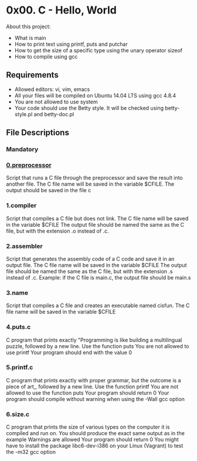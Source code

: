 # 0x00. C - Hello, World

About this project:

- What is main
- How to print text using printf, puts and putchar
- How to get the size of a specific type using the unary operator sizeof
- How to compile using gcc

## Requirements
- Allowed editors: vi, vim, emacs
- All your files will be compiled on Ubuntu 14.04 LTS using gcc 4.8.4
- You are not allowed to use system
- Your code should use the Betty style. It will be checked using betty-style.pl and betty-doc.pl

## File Descriptions

### Mandatory

### [0.preprocessor](https://github.com/Valentinaga1/holbertonschool-low_level_programming/blob/master/0x00-hello_world/0-preprocessor "0.preprocessor")
Script that runs a C file through the preprocessor and save the result into another file.
The C file name will be saved in the variable $CFILE.
The output should be saved in the file c

### 1.compiler 
Script that compiles a C file but does not link.
The C file name will be saved in the variable $CFILE
The output file should be named the same as the C file, but with the extension .o instead of .c.

### 2.assembler 
Script that generates the assembly code of a C code and save it in an output file.
The C file name will be saved in the variable $CFILE
The output file should be named the same as the C file, but with the extension .s instead of .c.
Example: if the C file is main.c, the output file should be main.s

### 3.name 
Script that compiles a C file and creates an executable named cisfun.
The C file name will be saved in the variable $CFILE

### 4.puts.c 
C program that prints exactly "Programming is like building a multilingual puzzle, followed by a new line.
Use the function puts
You are not allowed to use printf
Your program should end with the value 0

### 5.printf.c 
C program that prints exactly with proper grammar, but the outcome is a piece of art,, followed by a new line.
Use the function printf
You are not allowed to use the function puts
Your program should return 0
Your program should compile without warning when using the -Wall gcc option

### 6.size.c 
C program that prints the size of various types on the computer it is compiled and run on.
You should produce the exact same output as in the example
Warnings are allowed
Your program should return 0
You might have to install the package libc6-dev-i386 on your Linux (Vagrant) to test the -m32 gcc option